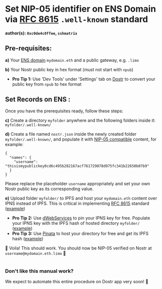 # Set NIP-05 identifier on ENS Domain via [RFC 8615](https://www.rfc-editor.org/rfc/rfc8615) `.well-known` standard

#### author(s): `0xc0de4c0ffee`, `sshmatrix`

## Pre-requisites:

**a)** Your [ENS domain](https://ens.domains) `mydomain.eth` and a public gateway, e.g. `.limo`

**b)** Your Nostr public key in hex format (must not start with `npub`)

- **Pro Tip 1:** Use 'Dev Tools' under 'Settings' tab on [Dostr](https://app.dostr.eth.limo) to convert your public key from `npub` to hex format

## Set Records on ENS :

Once you have the prerequisites ready, follow these steps:

**c)** Create a directory `myfolder` anywhere and the following folders inside it: `myfolder/.well-known/`

**d)** Create a file named `nostr.json` inside the newly created folder `myfolder/.well-known/`, and populate it with [NIP-05 compatible](https://github.com/nostr-protocol/nips/blob/master/05.md) content, for example:

```
{
  "names": {
    "username": "thisismypublickey0cd6c495b282167acf761729078d975fc341b22650b07b9"
  }
}
```

Please replace the placeholder `username`  appropriately and set your own Nostr public key as its corresponding value.

**e)** Upload folder `myfolder/` to IPFS and host your `mydomain.eth` content over IPNS instead of IPFS. This is critical in implementing [RFC 8615](https://www.rfc-editor.org/rfc/rfc8615) standard ([example](https://raw.githubusercontent.com/dostr-eth/resources/main/extra/flow.png))

- **Pro Tip 2:** Use [dWebServices](https://dwebservices.xyz) to pin your IPNS key for free. Populate your IPNS key with the IPFS hash of hosted directory `myfolder/` ([example](https://raw.githubusercontent.com/dostr-eth/resources/main/extra/dWebServices.png))
- **Pro Tip 3:** Use [Pinata](https://pinata.cloud) to host your directory for free and get its IPFS hash ([example](https://raw.githubusercontent.com/dostr-eth/resources/main/extra/pinata.png))

🥳 Voila! This should work. You should now be NIP-05 verified on Nostr at `username@mydomain.eth.limo` 🎉

#
### Don't like this manual work?
We expect to automate this entire procedure on Dostr app very soon! 🤞
